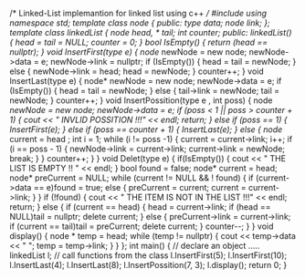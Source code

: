 /* Linked-List
implemantion for  linked list using c++               */
#include<iostream>
using namespace std;
template<class type>
class node
{
public:
	type data;
	node *link;
};
template<class type>
class linkedList
{
	node<type>* head, * tail;
	int counter;
public:
	linkedList()
	{
		head = tail = NULL;
		counter = 0;
	}
	bool IsEmpty()
	{
		return (head == nullptr);
	}
	void InsertFirst(type e)
	{
		node<type>* newNode = new node<type>;
		newNode->data = e;
		newNode->link = nullptr;
		if (IsEmpty())
		{
			head = tail = newNode;
		}
		else
		{
			newNode->link = head;
			head = newNode;
		}
		counter++;
	}
	void InsertLast(type e)
	{
		node<type>* newNode = new node<type>;
		newNode->data = e;
		if (IsEmpty())
		{
			head = tail = newNode;
		}
		else
		{
			tail->link = newNode;
			tail = newNode;
		}
		counter++;
	}
	void InsertPossition(type e , int poss)
	{
		node <type> *newNode = new node<type>;
		newNode->data = e;
		if (poss < 1 || poss > counter + 1)
		{
			cout << " INVLID POSSITION !!!" << endl;
			return;
		}
		else if (poss == 1)
		{
			InsertFirst(e);
		}
		else if (poss == counter + 1)
		{
			InsertLast(e);
		}
		else
		{
			node<type>* current = head ;
			int i = 1;
			while (i != poss -1)
			{
				current = current->link;
				i++;
				if (i == poss - 1)
				{
					newNode->link = current->link;
					current->link = newNode;
					break;
				}
			}
			counter++;
		}
	}
	void Delet(type e)
	{
		if(IsEmpty())
		{
			cout << " THE LIST IS EMPTY !! " << endl;
		}
		bool found = false; 
		node<type>* current = head;
		node<type>* preCurrent = NULL;
		while (current != NULL && ! found)
		{
			if (current->data == e)found = true;
			else
			{
				preCurrent = current;
				current = current->link;
			}
		}
		if (!found)
		{
			cout << " THE ITEM IS NOT IN THE LIST !!!" << endl;
			return;
		}
		else
		{
			if (current == head)
			{
				head = current->link;
				if (head == NULL)tail = nullptr;
				delete current;
			}
			else
			{
				preCurrent->link = current->link;
				if (current == tail)tail = preCurrent;
				delete current;
			}
			counter--;
		}
	}
	void display()
	{
		node <type>* temp = head;
		while (temp != nullptr)
		{
			cout << temp->data << "  ";
			temp = temp->link;
		}
	}
};
int main()
{
	// declare an object .....
	linkedList<int> l;
	// call functions from the class
	l.InsertFirst(5);
	l.InsertFirst(10);
	l.InsertLast(4);
	l.InsertLast(8);
	l.InsertPossition(7, 3);
	l.display();
	return 0;
}
